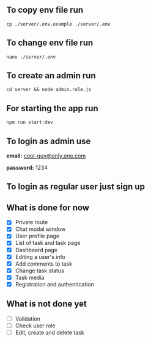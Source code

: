 ## To copy env file run

`cp ./server/.env.example ./server/.env`

## To change env file run

`nano ./server/.env`

## To create an admin run

`cd server && node admin.role.js`

## For starting the app run

`npm run start:dev`

## To login as admin use

**email:** cool-guy@only.one.com

**password:** 1234

## To login as regular user just sign up

## What is done for now
- [x] Private route
- [x] Chat modal window
- [x] User profile page
- [x] List of task and task page
- [x] Dashboard page
- [x] Editing a user's info
- [x] Add comments to task
- [x] Change task status
- [x] Task media
- [x] Registration and authentication

## What is not done yet
- [ ] Validation
- [ ] Check user role
- [ ] Edit, create and delete task
